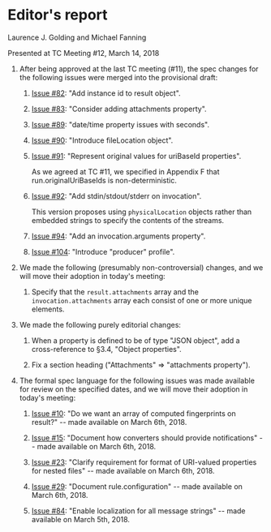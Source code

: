 # Editor's report

Laurence J. Golding and Michael Fanning

Presented at TC Meeting #12, March 14, 2018

1. After being approved at the last TC meeting (#11), the spec changes for the following issues were merged into the provisional draft:

    1. [Issue #82](https://github.com/oasis-tcs/sarif-spec/issues/82): "Add instance id to result object".

    2. [Issue #83](https://github.com/oasis-tcs/sarif-spec/issues/83): "Consider adding attachments property".

    3. [Issue #89](https://github.com/oasis-tcs/sarif-spec/issues/89): "date/time property issues with seconds".

    4. [Issue #90](https://github.com/oasis-tcs/sarif-spec/issues/90): "Introduce fileLocation object". 

    5. [Issue #91](https://github.com/oasis-tcs/sarif-spec/issues/91): "Represent original values for uriBaseId properties".

        As we agreed at TC #11, we specified in Appendix F that run.originalUriBaseIds is non-deterministic.

    6. [Issue #92](https://github.com/oasis-tcs/sarif-spec/issues/92): "Add stdin/stdout/stderr on invocation".
    
        This version proposes using `physicalLocation` objects rather than embedded strings to specify the contents of the streams.

    7. [Issue #94](https://github.com/oasis-tcs/sarif-spec/issues/94): "Add an invocation.arguments property".
 
    8. [Issue #104](https://github.com/oasis-tcs/sarif-spec/issues/104): "Introduce "producer" profile".

2. We made the following (presumably non-controversial) changes, and we will move their adoption in today's meeting:

    1. Specify that the `result.attachments` array and the `invocation.attachments` array each consist of one or more unique elements.

3. We made the following purely editorial changes:

    1. When a property is defined to be of type "JSON object", add a cross-reference to §3.4, "Object properties".

    2. Fix a section heading ("Attachments" => "attachments property"). 

2. The formal spec language for the following issues was made available for review on the specified dates, and we will move their adoption in today's meeting:

    1. [Issue #10](https://github.com/oasis-tcs/sarif-spec/issues/10): "Do we want an array of computed fingerprints on result?" -- made available on March 6th, 2018.

    2. [Issue #15](https://github.com/oasis-tcs/sarif-spec/issues/15): "Document how converters should provide notifications" -- made available on March 6th, 2018.

    3. [Issue #23](https://github.com/oasis-tcs/sarif-spec/issues/23): "Clarify requirement for format of URI-valued properties for nested files" -- made available on March 6th, 2018.

    4. [Issue #29](https://github.com/oasis-tcs/sarif-spec/issues/29): "Document rule.configuration" -- made available on March 6th, 2018.

    5. [Issue #84](https://github.com/oasis-tcs/sarif-spec/issues/84): "Enable localization for all message strings" -- made available on March 5th, 2018.